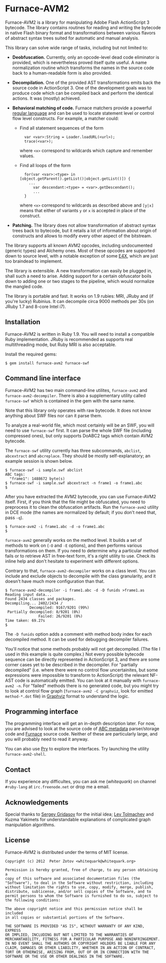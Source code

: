 Furnace-AVM2
============

Furnace-AVM2 is a library for manipulating Adobe Flash ActionScript 3 bytecode. The library contains routines for reading and writing the bytecode in native Flash binary format and transformations between various flavors of abstract syntax trees suited for automatic and manual analysis.

This library can solve wide range of tasks, including but not limited to:

 * **Deobfuscation.** Currently, only an opcode-level dead code eliminator is provided, which is nevertheless proved itself quite useful. A name normalization routine which transforms the names in the source code back to a human-readable form is also provided.
 * **Decompilation.** One of the provided AST transformations emits back the source code in ActionScript 3. One of the development goals was to produce code which can be compiled back and perform the identical actions. It was (mostly) achieved.
 * **Behavioral matching of code.** Furnace matchers provide a powerful [regular language](http://en.wikipedia.org/wiki/Regular_languages) and can be used to locate statement level or control flow level constructs. For example, a matcher could:

    * Find all statement sequences of the form

            var <var>:String = Loader.loadURL(<url>);
            trace(<var>);

      where `<x>` correspond to wildcards which capture and remember values.

    * Find all loops of the form

            for(var <var>:<type> in [object.getParent().getList()|object.getList()]) {
              ...
            	var descendant:<type> = <var>.getDescendant();
            	...
            }

      where `<x>` correspond to wildcards as described above and `[y|x]` means that either of variants `y` or `x` is accepted in place of the construct.

 * **Patching.** The library does not allow transformation of abstract syntax trees back to bytecode, but it retails a lot of information about origin of constructs and allows to modify every other aspect of the bitstream.

The library supports all known AVM2 opcodes, including undocumented (generic types) and Alchemy ones. Most of these opcodes are supported down to source level, with a notable exception of some [E4X](http://en.wikipedia.org/wiki/E4X), which are just too braindead to implement.

The library is extensible. A new transformation can easily be plugged in, shall such a need to arise. Adding support for a certain obfuscator boils down to adding one or two stages to the pipeline, which would normalize the mangled code.

The library is portable and fast. It works on 1.9 rubies: MRI, JRuby and (if you're lucky) Rubinius. It can decompile circa 9000 methods per 30s (on JRuby 1.7 and 8-core Intel i7).

Installation
------------

Furnace-AVM2 is written in Ruby 1.9. You will need to install a compatible Ruby implementation. JRuby is recommended as supports real multithreading mode, but Ruby MRI is also acceptable.

Install the required gems:

    $ gem install furnace-avm2 furnace-swf

Command line interface
----------------------

Furnace-AVM2 has two main command-line utilites, `furnace-avm2` and `furnace-avm2-decompiler`. There is also a supplementary utility called `furnace-swf` which is contained in the gem with the same name.

Note that this library only operates with raw bytecode. It does not know anything about SWF files nor can it parse them.

To analyze a real-world file, which most certainly will be an SWF, you will need to use `furnace-swf` first. It can parse the whole SWF file (including compressed ones), but only supports DoABC2 tags which contain AVM2 bytecode.

The `furnace-swf` utility currently has three subcommands, `abclist`, `abcextract` and `abcreplace`. They should be mostly self-explanatory; an example session is shown below.

    $ furnace-swf -i sample.swf abclist
    ABC tags:
      "frame1": 1488672 byte(s)
    $ furnace-swf -i sample.swf abcextract -n frame1 -o frame1.abc
    $

After you have extracted the AVM2 bytecode, you can use Furnace-AVM2 itself. First, if you think that the file might be obfuscated, you need to preprocess it to clean the obfuscation artifacts. Run the `furnace-avm2` utility in DCE mode (the names are normalized by default; if you don't need that, pass `-q`).

    $ furnace-avm2 -i frame1.abc -d -o frame1.abc
    $

`furnace-avm2` generally works on the method level. It builds a set of methods to work on (`-O` and `-E` options), and then performs various transformations on them. If you need to determine why a particular method fails or to retrieve AST in free-text form, it's a right utility to use. Check its inline help and don't hesitate to experiment with different options.

Contrary to that, `furnace-avm2-decompiler` works on a class level. You can include and exclude objects to decompile with the class granularity, and it doesn't have much more configuration than that.

    $ furnace-avm2-decompiler -i frame1.abc -d -D funids >frame1.as
    Reading input data...
    Found 2434 classes and packages.
    Decompiling... 2402/2434 /
               Decompiled: 9167/9201 (99%)
     Partially decompiled: 8/9201 (0%)
                   Failed: 26/9201 (0%)
    Time taken: 69.27s
    $

The `-D funids` option adds a comment with method body index for each decompiled method. It can be used for debugging decompiler failures.

You'll notice that some methods probably will not get decompiled. (The file I used in this example is quite complex.) Not every possible bytecode sequence can be directly represented in ActionScript 3, and there are some corner cases yet to be described in the decompiler. For "partially decompiled" (i.e. where there were no control flow uncertainites, but some expressions were impossible to transform to ActionScript) the relevant NF-AST code is automatically emitted. You can look at it manually with `furnace-avm2 -n`. For "failed" methods there is no generated code, but you might try to look at control flow graph (`furnace-avm2 -C graphviz`, look for emitted `method-*.dot` file) in [Graphviz](http://en.wikipedia.org/wiki/Graphviz) format to understand the logic.

Programming interface
---------------------

The programming interface will get an in-depth description later. For now, you are advised to look at the source code of [ABC metadata](https://github.com/whitequark/furnace-avm2/tree/master/lib/furnace-avm2/abc/metadata) parser/storage code and [Furnace](https://github.com/whitequark/furnace/tree/master/lib/furnace) source code. Neither of these are particularly large, and you will probably need to read it anyway.

You can also use [Pry](http://pry.github.com/) to explore the interfaces. Try launching the utility `furnace-avm2-shell`.

Contact
-------

If you experience any difficultes, you can ask me (*whitequark*) on channel `#ruby-lang` at `irc.freenode.net` or drop me a email.

Acknowledgements
----------------

Special thanks to [Sergey Gridasov](https://github.com/grindars) for the initial idea; [Lev Tolmachev](https://github.com/tolmalev) and Kuzma Yakimets for understandable explanations of complicated graph manipulation algorithms.

License
-------

Furnace-AVM2 is distributed under the terms of MIT license.

    Copyright (c) 2012  Peter Zotov <whitequark@whitequark.org>

    Permission is hereby granted, free of charge, to any person obtaining a
    copy of this software and associated documentation files (the
    "Software"), to deal in the Software without restriction, including
    without limitation the rights to use, copy, modify, merge, publish,
    distribute, sublicense, and/or sell copies of the Software, and to
    permit persons to whom the Software is furnished to do so, subject to
    the following conditions:

    The above copyright notice and this permission notice shall be included
    in all copies or substantial portions of the Software.

    THE SOFTWARE IS PROVIDED "AS IS", WITHOUT WARRANTY OF ANY KIND, EXPRESS
    OR IMPLIED, INCLUDING BUT NOT LIMITED TO THE WARRANTIES OF
    MERCHANTABILITY, FITNESS FOR A PARTICULAR PURPOSE AND NONINFRINGEMENT.
    IN NO EVENT SHALL THE AUTHORS OR COPYRIGHT HOLDERS BE LIABLE FOR ANY
    CLAIM, DAMAGES OR OTHER LIABILITY, WHETHER IN AN ACTION OF CONTRACT,
    TORT OR OTHERWISE, ARISING FROM, OUT OF OR IN CONNECTION WITH THE
    SOFTWARE OR THE USE OR OTHER DEALINGS IN THE SOFTWARE.
